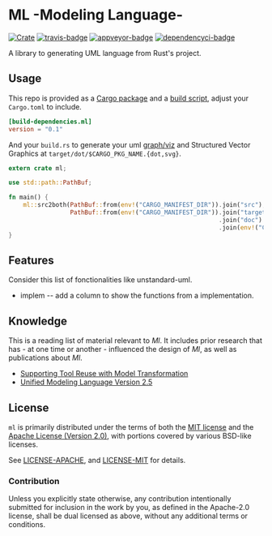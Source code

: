 # ML -Modeling Language-

[![Crate][crate-badge]][crate] [![travis-badge][]][travis] [![appveyor-badge]][appveyor] [![dependencyci-badge]][dependencyci]

A library to generating UML language from Rust's project.

## Usage
This repo is provided as a [Cargo package](http://doc.crates.io/manifest.html) and a [build script](http://doc.crates.io/build-script.html), adjust your `Cargo.toml` to include.
```toml
[build-dependencies.ml]
version = "0.1"
```

And your `build.rs` to generate your uml [graph/viz](http://www.graphviz.org/doc/info/lang.html) and Structured Vector Graphics at `target/dot/$CARGO_PKG_NAME.{dot,svg}`.
```rust
extern crate ml;

use std::path::PathBuf;

fn main() {
    ml::src2both(PathBuf::from(env!("CARGO_MANIFEST_DIR")).join("src"),
                 PathBuf::from(env!("CARGO_MANIFEST_DIR")).join("target")
                                                          .join("doc")
                                                          .join(env!("CARGO_PKG_NAME")));
}
```

## Features
Consider this list of fonctionalities like unstandard-uml.
* implem -- add a column to show the functions from a implementation. 

## Knowledge
This is a reading list of material relevant to *Ml*. It includes prior research that has - at one time or another - influenced the design of *Ml*, as well as publications about *Ml*.
* [Supporting Tool Reuse with Model Transformation](http://www.yusun.io/papers/sede-2009.pdf)
* [Unified Modeling Language Version 2.5](http://www.omg.org/spec/UML/2.5)

## License

`ml` is primarily distributed under the terms of both the [MIT license](https://opensource.org/licenses/MIT) and the [Apache License (Version 2.0)](https://www.apache.org/licenses/LICENSE-2.0), with portions covered by various BSD-like licenses.

See [LICENSE-APACHE](LICENSE-APACHE), and [LICENSE-MIT](LICENSE-MIT) for details.

### Contribution

Unless you explicitly state otherwise, any contribution intentionally submitted
for inclusion in the work by you, as defined in the Apache-2.0 license, shall be dual licensed as above, without any
additional terms or conditions.

[crate-badge]: https://img.shields.io/badge/crates.io-v0.1.0-orange.svg?style=flat-square
[crate]: https://crates.io/crates/ml
[travis-badge]: https://travis-ci.org/adjivas/ml.svg?branch=master&style=flat-square
[travis]: https://travis-ci.org/adjivas/ml
[appveyor-badge]: https://ci.appveyor.com/api/projects/status/7nvg286cq11f5l7l?svg=true
[appveyor]: https://ci.appveyor.com/project/adjivas/ml/branch/master
[dependencyci-badge]: https://dependencyci.com/github/adjivas/ml/badge
[dependencyci]: https://dependencyci.com/github/adjivas/ml
